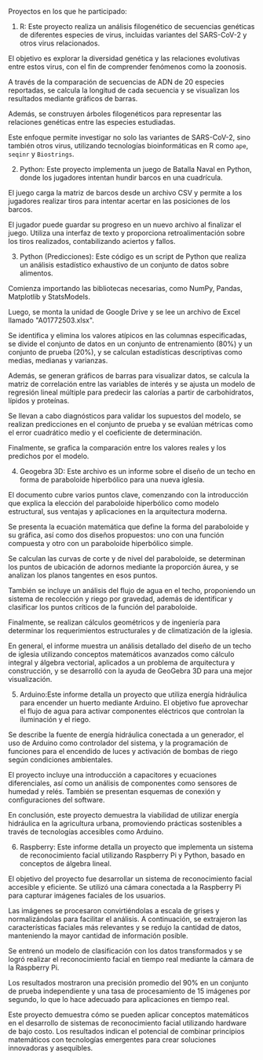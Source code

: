 Proyectos en los que he participado:

1. R: Este proyecto realiza un análisis filogenético de secuencias genéticas de diferentes especies de virus, incluidas variantes del SARS-CoV-2 y otros virus relacionados. 

El objetivo es explorar la diversidad genética y las relaciones evolutivas entre estos virus, con el fin de comprender fenómenos como la zoonosis. 

A través de la comparación de secuencias de ADN de 20 especies reportadas, se calcula la longitud de cada secuencia y se visualizan los resultados mediante gráficos de barras. 

Además, se construyen árboles filogenéticos para representar las relaciones genéticas entre las especies estudiadas. 

Este enfoque permite investigar no solo las variantes de SARS-CoV-2, sino también otros virus, utilizando tecnologías bioinformáticas en R como `ape`, `seqinr` y `Biostrings`.


2. Python: Este proyecto implementa un juego de Batalla Naval en Python, donde los jugadores intentan hundir barcos en una cuadrícula.

El juego carga la matriz de barcos desde un archivo CSV y permite a los jugadores realizar tiros para intentar acertar en las posiciones de los barcos.

El jugador puede guardar su progreso en un nuevo archivo al finalizar el juego. Utiliza una interfaz de texto y proporciona retroalimentación sobre los tiros realizados, contabilizando aciertos y fallos.


3. Python (Predicciones): Este código es un script de Python que realiza un análisis estadístico exhaustivo de un conjunto de datos sobre alimentos.

Comienza importando las bibliotecas necesarias, como NumPy, Pandas, Matplotlib y StatsModels.

Luego, se monta la unidad de Google Drive y se lee un archivo de Excel llamado "A01772503.xlsx".

Se identifica y elimina los valores atípicos en las columnas especificadas, se divide el conjunto de datos en un conjunto de entrenamiento (80%) y un conjunto de prueba (20%), y se calculan estadísticas descriptivas como medias, medianas y varianzas.

Además, se generan gráficos de barras para visualizar datos, se calcula la matriz de correlación entre las variables de interés y se ajusta un modelo de regresión lineal múltiple para predecir las calorías a partir de carbohidratos, lípidos y proteínas.

Se llevan a cabo diagnósticos para validar los supuestos del modelo, se realizan predicciones en el conjunto de prueba y se evalúan métricas como el error cuadrático medio y el coeficiente de determinación.

Finalmente, se grafica la comparación entre los valores reales y los predichos por el modelo.


4. Geogebra 3D: Este archivo es un informe sobre el diseño de un techo en forma de paraboloide hiperbólico para una nueva iglesia.

El documento cubre varios puntos clave, comenzando con la introducción que explica la elección del paraboloide hiperbólico como modelo estructural, sus ventajas y aplicaciones en la arquitectura moderna.

Se presenta la ecuación matemática que define la forma del paraboloide y su gráfica, así como dos diseños propuestos: uno con una función compuesta y otro con un paraboloide hiperbólico simple.

Se calculan las curvas de corte y de nivel del paraboloide, se determinan los puntos de ubicación de adornos mediante la proporción áurea, y se analizan los planos tangentes en esos puntos.

También se incluye un análisis del flujo de agua en el techo, proponiendo un sistema de recolección y riego por gravedad, además de identificar y clasificar los puntos críticos de la función del paraboloide.

Finalmente, se realizan cálculos geométricos y de ingeniería para determinar los requerimientos estructurales y de climatización de la iglesia.

En general, el informe muestra un análisis detallado del diseño de un techo de iglesia utilizando conceptos matemáticos avanzados como cálculo integral y álgebra vectorial, aplicados a un problema de arquitectura y construcción, y se desarrolló con la ayuda de GeoGebra 3D para una mejor visualización.


5. Arduino:Este informe detalla un proyecto que utiliza energía hidráulica para encender un huerto mediante Arduino. El objetivo fue aprovechar el flujo de agua para activar componentes eléctricos que controlan la iluminación y el riego.

Se describe la fuente de energía hidráulica conectada a un generador, el uso de Arduino como controlador del sistema, y la programación de funciones para el encendido de luces y activación de bombas de riego según condiciones ambientales.

El proyecto incluye una introducción a capacitores y ecuaciones diferenciales, así como un análisis de componentes como sensores de humedad y relés. También se presentan esquemas de conexión y configuraciones del software.

En conclusión, este proyecto demuestra la viabilidad de utilizar energía hidráulica en la agricultura urbana, promoviendo prácticas sostenibles a través de tecnologías accesibles como Arduino.


6. Raspberry: Este informe detalla un proyecto que implementa un sistema de reconocimiento facial utilizando Raspberry Pi y Python, basado en conceptos de álgebra lineal.

El objetivo del proyecto fue desarrollar un sistema de reconocimiento facial accesible y eficiente. Se utilizó una cámara conectada a la Raspberry Pi para capturar imágenes faciales de los usuarios.

Las imágenes se procesaron convirtiéndolas a escala de grises y normalizándolas para facilitar el análisis. A continuación, se extrajeron las características faciales más relevantes y se redujo la cantidad de datos, manteniendo la mayor cantidad de información posible.

Se entrenó un modelo de clasificación con los datos transformados y se logró realizar el reconocimiento facial en tiempo real mediante la cámara de la Raspberry Pi.

Los resultados mostraron una precisión promedio del 90% en un conjunto de prueba independiente y una tasa de procesamiento de 15 imágenes por segundo, lo que lo hace adecuado para aplicaciones en tiempo real.

Este proyecto demuestra cómo se pueden aplicar conceptos matemáticos en el desarrollo de sistemas de reconocimiento facial utilizando hardware de bajo costo. Los resultados indican el potencial de combinar principios matemáticos con tecnologías emergentes para crear soluciones innovadoras y asequibles.
